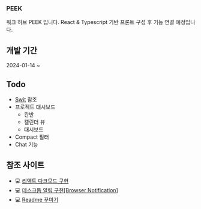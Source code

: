 ### PEEK
워크 허브 PEEK 입니다. React & Typescript 기반 프론트 구성 후 기능 연결 예정입니다.

## 개발 기간

2024-01-14 ~ 


## Todo

- [Swit](https://swit.io/?utm_source=google&utm_medium=cpc&utm_campaign=kr-232q_essential-brand-traffic-swit-mass&utm_content=sa-adwords_search_ads-all_devices-brand&gad_source=1&gclid=CjwKCAiAqY6tBhAtEiwAHeRopaJmwZK56h9BICJF4iQGtaICIPhO0oQFfRzFkcLq8iHuJKmk16VeDhoC25sQAvD_BwE) 참조
- 프로젝트 대시보드
    - 칸반
    - 캘린더 뷰
    - 대시보드
- Compact 필터
- Chat 기능

## 참조 사이트

- 💻 [리액트 다크모드 구현](https://velog.io/@gparkkii/reactdarkmode)
- 💻 [데스크톱 알림 구현[Browser Notification]](https://mingule.tistory.com/68) 
- 💻 [Readme 꾸미기](https://yermi.tistory.com/entry/%EA%BF%80%ED%8C%81-Github-Readme-%EC%98%88%EC%81%98%EA%B2%8C-%EA%BE%B8%EB%AF%B8%EA%B8%B0-Readme-Header-Badge-Widget-%EB%93%B1)
